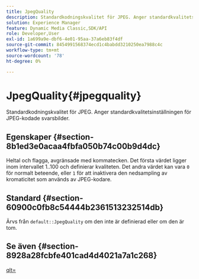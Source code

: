 ```yaml
---
title: JpegQuality
description: Standardkodningskvalitet för JPEG. Anger standardkvalitetsinställningen för JPEG-kodade svarsbilder.
solution: Experience Manager
feature: Dynamic Media Classic,SDK/API
role: Developer,User
exl-id: 1a699a9e-dbf6-4e01-95aa-37a6eb83f4df
source-git-commit: 8454991568374ecd1c4babdd3210250ea7988c4c
workflow-type: tm+mt
source-wordcount: '78'
ht-degree: 0%

---
```


# JpegQuality{#jpegquality}

Standardkodningskvalitet för JPEG. Anger standardkvalitetsinställningen för JPEG-kodade svarsbilder.

## Egenskaper {#section-8b1ed3e0acaa4fbfa050b74c00b9d4dc}

Heltal och flagga, avgränsade med kommatecken. Det första värdet ligger inom intervallet 1..100 och definierar kvaliteten. Det andra värdet kan vara `0` för normalt beteende, eller `1` för att inaktivera den nedsampling av kromaticitet som används av JPEG-kodare.

## Standard {#section-60900c0fb8c54444b2361513232514db}

Ärvs från `default::JpegQuality` om den inte är definierad eller om den är tom.

## Se även {#section-8928a28fcbfe401cad4d4021a7a1c268}

[qlt=](../../../../../ir-api/http-protocol/image-rendering-api-ref/c-ir-http-protocol-ref/c-ir-http-protocol-command-reference/r-ir-qlt.md#reference-27b91c226eb241d0a14a29af3b3afdbd)
